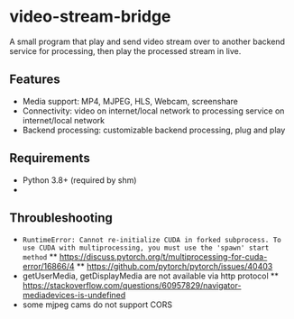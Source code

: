 # video-stream-bridge
A small program that play and send video stream over to another backend service for processing, then play the processed stream in live.

## Features
* Media support: MP4, MJPEG, HLS, Webcam, screenshare
* Connectivity: video on internet/local network to processing service on internet/local network
* Backend processing: customizable backend processing, plug and play

## Requirements
* Python 3.8+ (required by shm)
* 

## Throubleshooting
* ```RuntimeError: Cannot re-initialize CUDA in forked subprocess. To use CUDA with multiprocessing, you must use the 'spawn' start method```
** https://discuss.pytorch.org/t/multiprocessing-for-cuda-error/16866/4
** https://github.com/pytorch/pytorch/issues/40403
* getUserMedia, getDisplayMedia are not available via http protocol
** https://stackoverflow.com/questions/60957829/navigator-mediadevices-is-undefined
* some mjpeg cams do not support CORS
